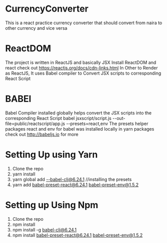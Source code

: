 # CurrencyConverter
This is a react practice currency converter that should convert from naira to other currency and vice versa

# ReactDOM
The project is written in ReactJS and basically JSX
Install ReactDOM and react check out https://reactjs.org/docs/cdn-links.html
In Other to Render as ReactJS, It uses Babel compiler to Convert JSX scripts to corresponding React Script

# BABEl
Babel Compiler installed globally helps convert the JSX scripts into the corresponding React Script
babel jsxscript/script.js --out-file=public/reactscript/app.js --presets=react,env
The presets helper packages react and env for babel was installed locally in yarn packages
check out http://babeljs.io for more

# Setting Up using Yarn
1. Clone the repo
2. yarn install
3. yarn global add --babel-cli@6.24.1
//installing the presets
4. yarn add babel-preset-react@6.24.1 babel-preset-env@1.5.2

# Setting up Using Npm
1. Clone the repo
2. npm install
3. npm install -g babel-cli@6.24.1
4. npm install babel-preset-react@6.24.1 babel-preset-env@1.5.2

